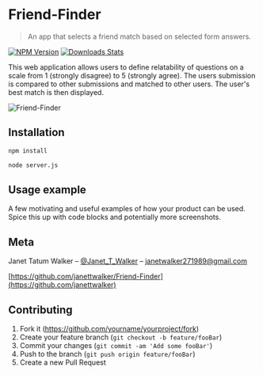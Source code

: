 # Friend-Finder
> An app that selects a friend match based on selected form answers.

[![NPM Version][npm-image]][npm-url]
[![Downloads Stats][npm-downloads]][npm-url]

This web application allows users to define relatability of questions on a scale from 1 (strongly disagree) to 5 (strongly agree). The users submission is compared to other submissions and matched to other users. The user's best match is then displayed.

![Friend-Finder](http://i1044.photobucket.com/albums/b447/janetwalker271989/Screen%20Shot%202017-07-05%20at%202.57.19%20PM_zpsrb5m33vl.png)

## Installation

```sh
npm install 
```

```sh
node server.js
```

## Usage example

A few motivating and useful examples of how your product can be used. Spice this up with code blocks and potentially more screenshots.


## Meta

Janet Tatum Walker – [@Janet_T_Walker](https://twitter.com/janet_t_walker) – janetwalker271989@gmail.com


[https://github.com/janettwalker/Friend-Finder](https://github.com/janettwalker)

## Contributing

1. Fork it (<https://github.com/yourname/yourproject/fork>)
2. Create your feature branch (`git checkout -b feature/fooBar`)
3. Commit your changes (`git commit -am 'Add some fooBar'`)
4. Push to the branch (`git push origin feature/fooBar`)
5. Create a new Pull Request

<!-- Markdown link & img dfn's -->
[npm-image]: https://img.shields.io/npm/v/datadog-metrics.svg?style=flat-square
[npm-url]: https://npmjs.org/package/datadog-metrics
[npm-downloads]: https://img.shields.io/npm/dm/datadog-metrics.svg?style=flat-square
[travis-image]: https://img.shields.io/travis/dbader/node-datadog-metrics/master.svg?style=flat-square
[travis-url]: https://travis-ci.org/dbader/node-datadog-metrics
